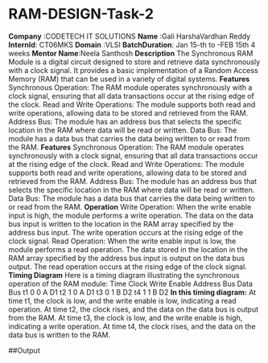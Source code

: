 # RAM-DESIGN-Task-2

**Company** :CODETECH IT SOLUTIONS
**Name**    :Gali HarshaVardhan Reddy
**InternId**:  CT06MKS
**Domain**  :VLSI
**BatchDuration**: Jan 15-th to -FEB 15th  4 weeks
**Mentor Name**:Neela Santhosh
**Description**
The Synchronous RAM Module is a digital circuit designed to store and retrieve data synchronously with a clock signal. It provides a basic implementation of a Random Access Memory (RAM) that can be used in a variety of digital systems.
**Features**
Synchronous Operation: The RAM module operates synchronously with a clock signal, ensuring that all data transactions occur at the rising edge of the clock.
Read and Write Operations: The module supports both read and write operations, allowing data to be stored and retrieved from the RAM.
Address Bus: The module has an address bus that selects the specific location in the RAM where data will be read or written.
Data Bus: The module has a data bus that carries the data being written to or read from the RAM.
**Features**
Synchronous Operation: The RAM module operates synchronously with a clock signal, ensuring that all data transactions occur at the rising edge of the clock.
Read and Write Operations: The module supports both read and write operations, allowing data to be stored and retrieved from the RAM.
Address Bus: The module has an address bus that selects the specific location in the RAM where data will be read or written.
Data Bus: The module has a data bus that carries the data being written to or read from the RAM.
**Operation**
Write Operation: When the write enable input is high, the module performs a write operation. The data on the data bus input is written to the location in the RAM array specified by the address bus input. The write operation occurs at the rising edge of the clock signal.
Read Operation: When the write enable input is low, the module performs a read operation. The data stored in the location in the RAM array specified by the address bus input is output on the data bus output. The read operation occurs at the rising edge of the clock signal.
**Timing Diagram**
Here is a timing diagram illustrating the synchronous operation of the RAM module:
Time	Clock	Write Enable	Address Bus	Data Bus
t1	0	0	A	D1
t2	1	0	A	D1
t3	0	1	B	D2
t4	1	1	B	D2
**In this timing diagram:**
At time t1, the clock is low, and the write enable is low, indicating a read operation.
At time t2, the clock rises, and the data on the data bus is output from the RAM.
At time t3, the clock is low, and the write enable is high, indicating a write operation.
At time t4, the clock rises, and the data on the data bus is written to the RAM.

##Output

